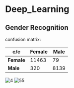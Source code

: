 # Deep_Learning
 ## Gender Recognition

confusion matrix:

  c/c | Female | Male
--- | --- | --- 
**Female** | 11463 | 79
**Male** | 320 | 8139

 ![4](https://user-images.githubusercontent.com/80622132/137969701-645ccd29-7887-4ab5-842f-8130c80a7d83.JPG)
![55](https://user-images.githubusercontent.com/80622132/137969707-12983381-28b8-4b98-b2a3-e88bedf0eede.JPG)
